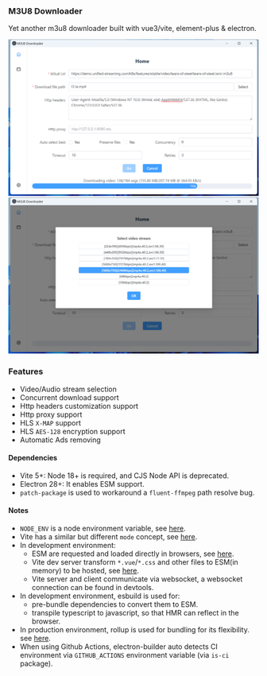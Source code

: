 ### M3U8 Downloader
Yet another m3u8 downloader built with vue3/vite, element-plus & electron.

![md-1](doc/md-1.png)
![md-2](doc/md-2.png)

### Features
- Video/Audio stream selection
- Concurrent download support
- Http headers customization support
- Http proxy support
- HLS `X-MAP` support
- HLS `AES-128` encryption support
- Automatic Ads removing

#### Dependencies
- Vite 5+: Node 18+ is required, and CJS Node API is deprecated.
- Electron 28+: It enables ESM support.
- `patch-package` is used to workaround a `fluent-ffmpeg` path resolve bug.

#### Notes
- `NODE_ENV` is a node environment variable, see [here](https://nodejs.org/en/learn/getting-started/nodejs-the-difference-between-development-and-production).
- Vite has a similar but different `mode` concept, see [here](https://vitejs.dev/guide/env-and-mode.html#node-env-and-modes).
- In development environment:
  - ESM are requested and loaded directly in browsers, see [here](https://vitejs.dev/guide/features).
  - Vite dev server transform `*.vue`/`*.css` and other files to ESM(in memory) to be hosted, see [here](https://github.com/vitejs/vite/blob/main/packages/vite/src/node/server/middlewares/transform.ts).
  - Vite server and client communicate via websocket, a websocket connection can be found in devtools.
- In development environment, esbuild is used for:
  - pre-bundle dependencies to convert them to ESM.
  - transpile typescript to javascript, so that HMR can reflect in the browser.
- In production environment, rollup is used for bundling for its flexibility. see [here](https://vitejs.dev/guide/why.html#why-not-bundle-with-esbuild).
- When using Github Actions, electron-builder auto detects CI environment via `GITHUB_ACTIONS` environment variable (via `is-ci` package).
